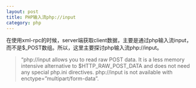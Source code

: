 ```yaml
---
layout: post
title: PHP输入流php://input
category: php
---
```



在使用xml-rpc的时候，server端获取client数据，主要是通过php输入流input，而不是$_POST数组。所以，这里主要探讨php输入流php://input。

>“php://input allows you to read raw POST data. It is a less memory intensive alternative to $HTTP_RAW_POST_DATA and does not need any special php.ini directives. php://input is not available with enctype=”multipart/form-data”.
